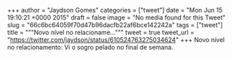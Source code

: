 
+++
author = "Jaydson Gomes"
categories = ["tweet"]
date = "Mon Jun 15 19:10:21 +0000 2015"
draft = false
image = "No media found for this Tweet"
slug = "66c6bc64059f70d47b96dacfb22af6bce142242a"
tags = ["tweet"]
title = """Novo nível no relacioname..."""
tweet = true
tweet_url = "https://twitter.com/jaydson/status/610524763275034624"
+++
Novo nível no relacionamento: Vi o sogro pelado no final de semana.
